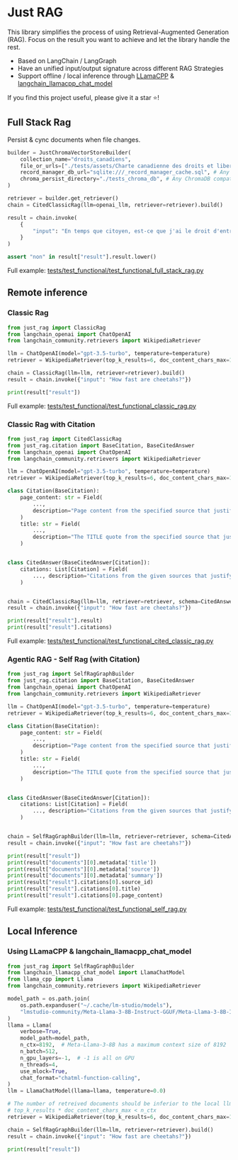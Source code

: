 # Just RAG

This library simplifies the process of using Retrieval-Augmented Generation (RAG). Focus on the result you want to achieve and let the library handle the rest.

- Based on LangChain / LangGraph
- Have an unified input/output signature across different RAG Strategies
- Support offline / local inference through [LLamaCPP](https://github.com/abetlen/llama-cpp-python) & [langchain_llamacpp_chat_model](https://github.com/samuelint/langchain-llamacpp-chat-model)

If you find this project useful, please give it a star ⭐!

## Full Stack Rag

Persist & cync documents when file changes.

```python
builder = JustChromaVectorStoreBuilder(
    collection_name="droits_canadiens",
    file_or_urls=["./tests/assets/Charte canadienne des droits et libertés.html"], # Any file or url
    record_manager_db_url="sqlite:///_record_manager_cache.sql", # Any SQL Alchemy compatible URL
    chroma_persist_directory="./tests_chroma_db", # Any ChromaDB compatible URL
)

retriever = builder.get_retriever()
chain = CitedClassicRag(llm=openai_llm, retriever=retriever).build()

result = chain.invoke(
    {
        "input": "En temps que citoyen, est-ce que j'ai le droit d'entrer et sortir du canada quand je veux? Repondre oui ou non.",
    }
)

assert "non" in result["result"].result.lower()
```

Full example: [tests/test_functional/test_functional_full_stack_rag.py](tests/test_functional/test_functional_full_stack_rag.py)

## Remote inference

### Classic Rag

```python
from just_rag import ClassicRag
from langchain_openai import ChatOpenAI
from langchain_community.retrievers import WikipediaRetriever

llm = ChatOpenAI(model="gpt-3.5-turbo", temperature=temperature)
retriever = WikipediaRetriever(top_k_results=6, doc_content_chars_max=1000)

chain = ClassicRag(llm=llm, retriever=retriever).build()
result = chain.invoke({"input": "How fast are cheetahs?"})

print(result["result"])
```

Full example: [tests/test_functional/test_functional_classic_rag.py](tests/test_functional/test_functional_classic_rag.py)

### Classic Rag with Citation

```python
from just_rag import CitedClassicRag
from just_rag.citation import BaseCitation, BaseCitedAnswer
from langchain_openai import ChatOpenAI
from langchain_community.retrievers import WikipediaRetriever

llm = ChatOpenAI(model="gpt-3.5-turbo", temperature=temperature)
retriever = WikipediaRetriever(top_k_results=6, doc_content_chars_max=1000)

class Citation(BaseCitation):
    page_content: str = Field(
        ...,
        description="Page content from the specified source that justifies the answer.",
    )
    title: str = Field(
        ...,
        description="The TITLE quote from the specified source that justifies the answer.",
    )


class CitedAnswer(BaseCitedAnswer[Citation]):
    citations: List[Citation] = Field(
        ..., description="Citations from the given sources that justify the answer."
    )


chain = CitedClassicRag(llm=llm, retriever=retriever, schema=CitedAnswer).build()
result = chain.invoke({"input": "How fast are cheetahs?"})

print(result["result"].result)
print(result["result"].citations)
```

Full example: [tests/test_functional/test_functional_cited_classic_rag.py](tests/test_functional/test_functional_cited_classic_rag.py)

### Agentic RAG - Self Rag (with Citation)

```python
from just_rag import SelfRagGraphBuilder
from just_rag.citation import BaseCitation, BaseCitedAnswer
from langchain_openai import ChatOpenAI
from langchain_community.retrievers import WikipediaRetriever

llm = ChatOpenAI(model="gpt-3.5-turbo", temperature=temperature)
retriever = WikipediaRetriever(top_k_results=6, doc_content_chars_max=1000)

class Citation(BaseCitation):
    page_content: str = Field(
        ...,
        description="Page content from the specified source that justifies the answer.",
    )
    title: str = Field(
        ...,
        description="The TITLE quote from the specified source that justifies the answer.",
    )


class CitedAnswer(BaseCitedAnswer[Citation]):
    citations: List[Citation] = Field(
        ..., description="Citations from the given sources that justify the answer."
    )


chain = SelfRagGraphBuilder(llm=llm, retriever=retriever, schema=CitedAnswer).build()
result = chain.invoke({"input": "How fast are cheetahs?"})

print(result["result"])
print(result["documents"][0].metadata['title'])
print(result["documents"][0].metadata['source'])
print(result["documents"][0].metadata['summary'])
print(result["result"].citations[0].source_id)
print(result["result"].citations[0].title)
print(result["result"].citations[0].page_content)
```

Full example: [tests/test_functional/test_functional_self_rag.py](tests/test_functional/test_functional_self_rag.py)

## Local Inference

### Using LLamaCPP & langchain_llamacpp_chat_model

```python
from just_rag import SelfRagGraphBuilder
from langchain_llamacpp_chat_model import LlamaChatModel
from llama_cpp import Llama
from langchain_community.retrievers import WikipediaRetriever

model_path = os.path.join(
    os.path.expanduser("~/.cache/lm-studio/models"),
    "lmstudio-community/Meta-Llama-3-8B-Instruct-GGUF/Meta-Llama-3-8B-Instruct-Q4_K_M.gguf",
)
llama = Llama(
    verbose=True,
    model_path=model_path,
    n_ctx=8192,  # Meta-Llama-3-8B has a maximum context size of 8192
    n_batch=512,
    n_gpu_layers=-1,  # -1 is all on GPU
    n_threads=4,
    use_mlock=True,
    chat_format="chatml-function-calling",
)
llm = LlamaChatModel(llama=llama, temperature=0.0)

# The number of retreived documents should be inferior to the local llm context size.
# top_k_results * doc_content_chars_max < n_ctx
retriever = WikipediaRetriever(top_k_results=6, doc_content_chars_max=1000)

chain = SelfRagGraphBuilder(llm=llm, retriever=retriever).build()
result = chain.invoke({"input": "How fast are cheetahs?"})

print(result["result"])
```
